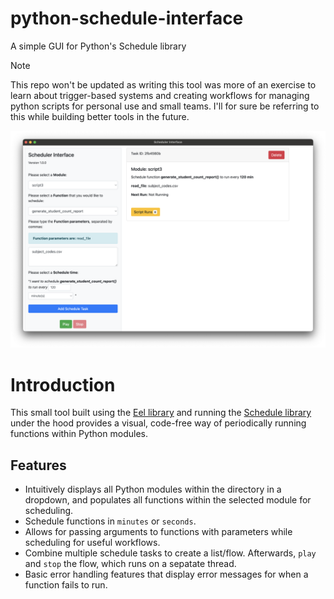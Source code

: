 # python-schedule-interface
A simple GUI for Python's Schedule library

> [!NOTE]
> This repo won't be updated as writing this tool was more of an exercise to learn about trigger-based systems and creating workflows for 
> managing python scripts for personal use and small teams. I'll for sure be referring to this while building better tools in the future. 

![first version screenshot](/git_assets/main_grab.png)

# Introduction
This small tool built using the [Eel library](https://github.com/python-eel/Eel) and running the [Schedule library](https://github.com/dbader/schedule) under the hood provides a visual, code-free way of periodically running functions within Python modules. 

## Features
- Intuitively displays all Python modules within the directory in a dropdown, and populates all functions within the selected module for scheduling. 
- Schedule functions in `minutes` or `seconds`. 
- Allows for passing arguments to functions with parameters while scheduling for useful workflows. 
- Combine multiple schedule tasks to create a list/flow. Afterwards, `play` and `stop` the flow, which runs on a sepatate thread. 
- Basic error handling features that display error messages for when a function fails to run. 


